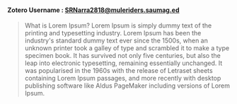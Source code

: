 #### Zotero Username : **SRNarra2818@muleriders.saumag.ed**

> What is Lorem Ipsum?
> Lorem Ipsum is simply dummy text of the printing and typesetting industry. 
> Lorem Ipsum has been the industry's standard dummy text ever since the 1500s, 
> when an unknown printer took a galley of type and scrambled it to make a type 
> specimen book. It has survived not only five centuries, but also the leap into 
> electronic typesetting, remaining essentially unchanged. It was popularised in 
> the 1960s with the release of Letraset sheets containing Lorem Ipsum passages, 
> and more recently with desktop publishing software like Aldus PageMaker 
> including versions of Lorem Ipsum.

